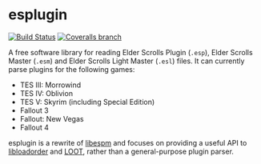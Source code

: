esplugin
=======

[![Build Status](https://travis-ci.org/WrinklyNinja/esplugin.svg?branch=rust-rewrite)](https://travis-ci.org/WrinklyNinja/esplugin)
[![Coveralls branch](https://img.shields.io/coveralls/WrinklyNinja/esplugin/rust-rewrite.svg)](https://coveralls.io/github/WrinklyNinja/esplugin)

A free software library for reading Elder Scrolls Plugin (`.esp`), Elder Scrolls Master (`.esm`) and Elder Scrolls Light Master (`.esl`) files. It can currently parse plugins for the following games:

* TES III: Morrowind
* TES IV: Oblivion
* TES V: Skyrim (including Special Edition)
* Fallout 3
* Fallout: New Vegas
* Fallout 4

esplugin is a rewrite of [libespm](https://github.com/WrinklyNinja/libespm) and focuses on providing a useful API to [libloadorder](https://github.com/WrinklyNinja/libloadorder) and [LOOT](https://github.com/loot/loot), rather than a general-purpose plugin parser.
